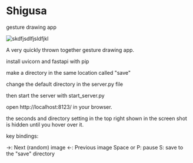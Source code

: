 # Shigusa
gesture drawing app

![skdfjsdlfjsldfjkl](https://github.com/IzumiGoshi/Shigusa/assets/93848375/1f04200e-5a6b-4055-b9b1-90c1e5322e02)

A very quickly thrown together gesture drawing app.

install uvicorn and fastapi with pip

make a directory in the same location called "save"

change the default directory in the server.py file

then start the server with start_server.py

open http://localhost:8123/ in your browser.

the seconds and directory setting in the top right shown in the screen shot is hidden until you hover over it.

key bindings:

->:             Next (random) image
<-:             Previous image
Space or P:     pause
S:              save to the "save" directory
